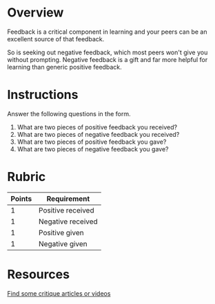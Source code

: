 # Overview
 Feedback is a critical component in learning and your peers can be an excellent source of that feedback.

 So is seeking out negative feedback, which most peers won't give you without prompting. Negative feedback is a gift and far more helpful for learning than generic positive feedback.


# Instructions
Answer the following questions in the form.
1. What are two pieces of positive feedback you received?
1. What are two pieces of negative feedback you received?
1. What are two pieces of positive feedback you gave?
1. What are two pieces of negative feedback you gave?

# Rubric
| Points | Requirement |
| --- | --- |
| 1 | Positive received |
| 1 | Negative received |
| 1 | Positive given |
| 1 | Negative given |

# Resources
[Find some critique articles or videos]()